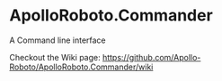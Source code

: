 # ApolloRoboto.Commander

A Command line interface

Checkout the Wiki page: https://github.com/Apollo-Roboto/ApolloRoboto.Commander/wiki